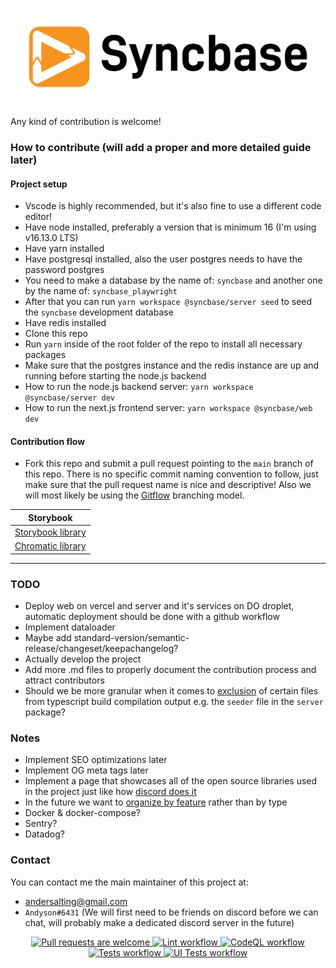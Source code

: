<p align="center">
  <a href="http://syncbase.tv">
    <img alt="Brand logo" src="logo.svg">
  </a>
</p>

Any kind of contribution is welcome!

### How to contribute (will add a proper and more detailed guide later)

#### Project setup

- Vscode is highly recommended, but it's also fine to use a different code editor!
- Have node installed, preferably a version that is minimum 16 (I'm using v16.13.0 LTS)
- Have yarn installed
- Have postgresql installed, also the user postgres needs to have the password postgres
- You need to make a database by the name of: `syncbase` and another one by the name of: `syncbase_playwright`
- After that you can run `yarn workspace @syncbase/server seed` to seed the `syncbase` development database
- Have redis installed
- Clone this repo
- Run `yarn` inside of the root folder of the repo to install all necessary packages
- Make sure that the postgres instance and the redis instance are up and running before starting the node.js backend
- How to run the node.js backend server: `yarn workspace @syncbase/server dev`
- How to run the next.js frontend server: `yarn workspace @syncbase/web dev`

#### Contribution flow

- Fork this repo and submit a pull request pointing to the `main` branch of this repo. There is no specific commit naming convention to follow, just make sure that the pull request name is nice and descriptive! Also we will most likely be using the [Gitflow](https://www.atlassian.com/git/tutorials/comparing-workflows/gitflow-workflow) branching model.

| Storybook                                                                                         |
| ------------------------------------------------------------------------------------------------- |
| [Storybook library](https://main--619aa417876c17003a24f46a.chromatic.com)                         |
| [Chromatic library](https://www.chromatic.com/library?appId=619aa417876c17003a24f46a&branch=main) |

---

### TODO

- Deploy web on vercel and server and it's services on DO droplet, automatic deployment should be done with a github workflow
- Implement dataloader
- Maybe add standard-version/semantic-release/changeset/keepachangelog?
- Actually develop the project
- Add more .md files to properly document the contribution process and attract contributors
- Should we be more granular when it comes to [exclusion](https://bobbyhadz.com/blog/typescript-exclude-test-files-from-compilation) of certain files from typescript build compilation
  output e.g. the `seeder` file in the `server` package?

### Notes

- Implement SEO optimizations later
- Implement OG meta tags later
- Implement a page that showcases all of the open source libraries used in the project just like how [discord does it](https://discord.com/acknowledgements)
- In the future we want to [organize by feature](https://softwareengineering.stackexchange.com/questions/338597/folder-by-type-or-folder-by-feature) rather than by type
- Docker & docker-compose?
- Sentry?
- Datadog?

### Contact

You can contact me the main maintainer of this project at:

- andersalting@gmail.com
- `Andyson#6431` (We will first need to be friends on discord before we can chat, will probably make a dedicated discord server in the future)

<p align="center">
  <a href="https://github.com/AndysonDK/syncbase/pulls">
    <img alt="Pull requests are welcome" src="https://img.shields.io/badge/PRs-welcome-brightgreen.svg">
  </a>
  <a href="https://github.com/AndysonDK/syncbase/actions/workflows/lint.yml">
    <img alt="Lint workflow" src="https://img.shields.io/github/workflow/status/AndysonDK/syncbase/Lint?label=Lint">
  </a>
  <a href="https://github.com/AndysonDK/syncbase/actions/workflows/codeql.yml">
    <img alt="CodeQL workflow" src="https://img.shields.io/github/workflow/status/AndysonDK/syncbase/CodeQL?label=CodeQL">
  </a>
  <a href="https://github.com/AndysonDK/syncbase/actions/workflows/tests.yml">
    <img alt="Tests workflow" src="https://img.shields.io/github/workflow/status/AndysonDK/syncbase/Tests?label=Tests">
  </a>
  <a href="https://github.com/AndysonDK/syncbase/actions/workflows/ui_tests.yml">
    <img alt="UI Tests workflow" src="https://img.shields.io/github/workflow/status/AndysonDK/syncbase/UI%20Tests?label=UI%20Tests">
  </a>
<p>
